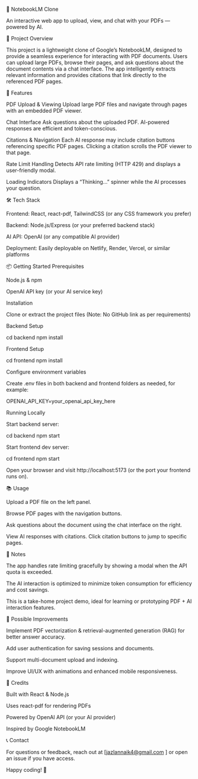 📄 NotebookLM Clone

An interactive web app to upload, view, and chat with your PDFs — powered by AI.

🚀 Project Overview

This project is a lightweight clone of Google’s NotebookLM, designed to provide a seamless experience for interacting with PDF documents.
Users can upload large PDFs, browse their pages, and ask questions about the document contents via a chat interface. The app intelligently extracts relevant information and provides citations that link directly to the referenced PDF pages.

🎯 Features

PDF Upload & Viewing
Upload large PDF files and navigate through pages with an embedded PDF viewer.

Chat Interface
Ask questions about the uploaded PDF. AI-powered responses are efficient and token-conscious.

Citations & Navigation
Each AI response may include citation buttons referencing specific PDF pages. Clicking a citation scrolls the PDF viewer to that page.

Rate Limit Handling
Detects API rate limiting (HTTP 429) and displays a user-friendly modal.

Loading Indicators
Displays a “Thinking...” spinner while the AI processes your question.

🛠️ Tech Stack

Frontend: React, react-pdf, TailwindCSS (or any CSS framework you prefer)

Backend: Node.js/Express (or your preferred backend stack)

AI API: OpenAI (or any compatible AI provider)

Deployment: Easily deployable on Netlify, Render, Vercel, or similar platforms

📦 Getting Started
Prerequisites

Node.js & npm

OpenAI API key (or your AI service key)

Installation

Clone or extract the project files
(Note: No GitHub link as per requirements)

Backend Setup

cd backend
npm install


Frontend Setup

cd frontend
npm install


Configure environment variables

Create .env files in both backend and frontend folders as needed, for example:

OPENAI_API_KEY=your_openai_api_key_here

Running Locally

Start backend server:

cd backend
npm start


Start frontend dev server:

cd frontend
npm start


Open your browser and visit http://localhost:5173 (or the port your frontend runs on).

📚 Usage

Upload a PDF file on the left panel.

Browse PDF pages with the navigation buttons.

Ask questions about the document using the chat interface on the right.

View AI responses with citations. Click citation buttons to jump to specific pages.

📝 Notes

The app handles rate limiting gracefully by showing a modal when the API quota is exceeded.

The AI interaction is optimized to minimize token consumption for efficiency and cost savings.

This is a take-home project demo, ideal for learning or prototyping PDF + AI interaction features.

🧩 Possible Improvements

Implement PDF vectorization & retrieval-augmented generation (RAG) for better answer accuracy.

Add user authentication for saving sessions and documents.

Support multi-document upload and indexing.

Improve UI/UX with animations and enhanced mobile responsiveness.

🎉 Credits

Built with React & Node.js

Uses react-pdf for rendering PDFs

Powered by OpenAI API (or your AI provider)

Inspired by Google NotebookLM

📞 Contact

For questions or feedback, reach out at [jazlannaik4@gmail.com
] or open an issue if you have access.

Happy coding! 🚀